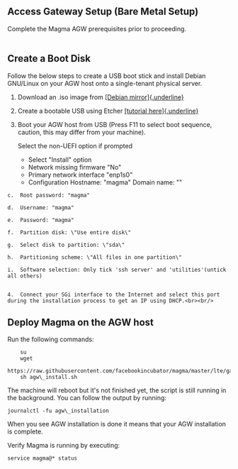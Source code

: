 ## Access Gateway Setup (Bare Metal Setup)


Complete the Magma AGW prerequisites prior to proceeding.<br><br/>

## Create a Boot Disk

Follow the below steps to create a USB boot stick and install Debian GNU/Linux on your AGW host onto a single-tenant physical server.

   1. Download an .iso image from [[Debian
        mirror]{.underline}](http://cdimage.debian.org/mirror/cdimage/archive/9.9.0/amd64/iso-cd/debian-9.9.0-amd64-netinst.iso)
        
   2. Create a bootable USB using Etcher [[tutorial
        here]{.underline}](https://tutorials.ubuntu.com/tutorial/tutorial-create-a-usb-stick-on-macos#0)

   3. Boot your AGW host from USB
      (Press F11 to select boot sequence, caution, this may differ from your machine).
      
      Select the non-UEFI option if prompted
      
      * Select "Install" option
      * Network missing firmware "No"
      * Primary network interface "enp1s0"
      * Configuration
            Hostname: "magma"
            Domain name: ""

    c.  Root password: "magma"

    d.  Username: "magma"

    e.  Password: "magma"

    f.  Partition disk: \"Use entire disk\"

    g.  Select disk to partition: \"sda\"

    h.  Partitioning scheme: \"All files in one partition\"

    i.  Software selection: Only tick 'ssh server' and 'utilities'(untick all others)
    

    4.  Connect your SGi interface to the Internet and select this port during the installation process to get an IP using DHCP.<br><br/>

## Deploy Magma on the AGW host

Run the following commands:

```
    su
    wget
    https://raw.githubusercontent.com/facebookincubator/magma/master/lte/gateway/deploy/agw_install.sh
    sh agw\_install.sh
```

The machine will reboot but it\'s not finished yet, the script is still running in the background. You can follow the output by running:

```
journalctl -fu agw\_installation
```

When you see AGW installation is done it means that your AGW installation is complete.

Verify Magma is running by executing:

```
service magma@* status
```

